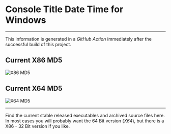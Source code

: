 # Console Title Date Time for Windows

---

This information is generated in a *GitHub Action* immediately after the successful build of this project.

## Current X86 MD5

![X86 MD5](https://img.shields.io/endpoint?url=https://raw.githubusercontent.com/Lateralus138/ctdt_windows/master/docs/json/ctdt_x86_md5.json)

## Current X64 MD5

![X64 MD5](https://img.shields.io/endpoint?url=https://raw.githubusercontent.com/Lateralus138/ctdt_windows/master/docs/json/ctdt_x64_md5.json)

---

Find the current stable released executables and archived source files here. In most cases you will probably want the 64 Bit version (*X64*), but there is a X86 - 32 Bit version if you like.